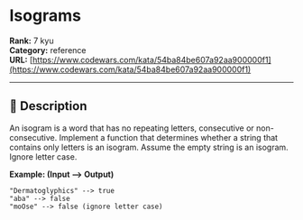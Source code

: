 # Isograms

**Rank:** 7 kyu  
**Category:** reference  
**URL:** [https://www.codewars.com/kata/54ba84be607a92aa900000f1](https://www.codewars.com/kata/54ba84be607a92aa900000f1)

---

## 📝 Description

An isogram is a word that has no repeating letters, consecutive or non-consecutive. Implement a function that determines whether a string that contains only letters is an isogram. Assume the empty string is an isogram. Ignore letter case.

**Example: (Input --> Output)**
```
"Dermatoglyphics" --> true
"aba" --> false
"moOse" --> false (ignore letter case)
```
